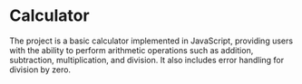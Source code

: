 # Calculator
The project is a basic calculator implemented in JavaScript, providing users with the ability to perform arithmetic operations such as addition, subtraction, multiplication, and division. It also includes error handling for division by zero.
